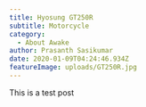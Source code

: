 ```yaml
---
title: Hyosung GT250R
subtitle: Motorcycle
category:
  - About Awake
author: Prasanth Sasikumar
date: 2020-01-09T04:24:46.934Z
featureImage: uploads/GT250R.jpg
---
```

This is a test post
